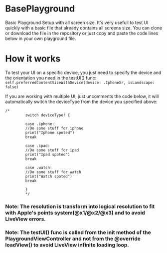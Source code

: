 # BasePlayground
Basic Playground Setup with all screen size. It's very usefull to test UI quickly with a basic file that already contains all screens size. You can clone or download the file in the repository or just copy and paste the code lines below in your own playground file.

# How it works
To test your UI on a specific device, you just need to specify the device and the orientation you need in the testUI() func:
```self.preferredContentSizeWithDevice(device: .IphoneXr, isLandscape: false)```

If you are working with multiple UI, just uncomments the code below, it will automatically switch the deviceType from the device you specified above:
```
/*
         switch deviceType! {
         
         case .iphone:
         //Do some stuff for iphone
         print("Iphone spoted")
         break
         
         case .ipad:
         //Do some stuff for ipad
         print("Ipad spoted")
         break
         
         case .watch:
         //Do some stuff for watch
         print("Watch spoted")
         break
         
         }
         */ 
```

### Note: The resolution is transform into logical resolution to fit with Apple's points system(@x1/@x2/@x3) and to avoid LiveView errors.
### Note: The testUI() func is called from the init method of the PlaygroundViewController and not from the @override loadView() to avoid LiveView infinite loading loop.
